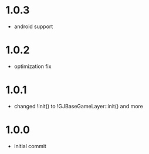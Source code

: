 # 1.0.3
- android support
# 1.0.2
- optimization fix
# 1.0.1
- changed !init() to !GJBaseGameLayer::init() and more
# 1.0.0
- initial commit